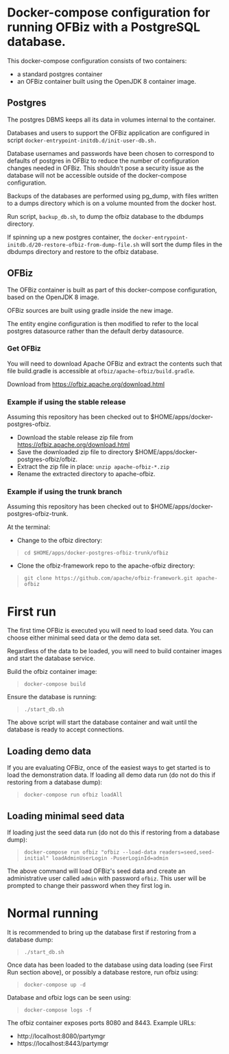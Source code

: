 # Docker-compose configuration for running OFBiz with a PostgreSQL database.

This docker-compose configuration consists of two containers:

- a standard postgres container
- an OFBiz container built using the OpenJDK 8 container image.

## Postgres

The postgres DBMS keeps all its data in volumes internal to the container.

Databases and users to support the OFBiz application are configured in script `docker-entrypoint-initdb.d/init-user-db.sh.`

Database usernames and passwords have been chosen to correspond to defaults
of postgres in OFBiz to reduce the number of configuration changes needed in
OFBiz. This shouldn't pose a security issue as the database will not be
accessible outside of the docker-compose configuration.

Backups of the databases are performed using pg_dump, with files written to
a dumps directory which is on a volume mounted from the docker host.

Run script, `backup_db.sh`, to dump the ofbiz database to the dbdumps directory.

If spinning up a new postgres container, the `docker-entrypoint-initdb.d/20-restore-ofbiz-from-dump-file.sh`
will sort the dump files in the dbdumps directory and restore to the ofbiz database.

## OFBiz

The OFBiz container is built as part of this docker-compose configuration, based on the OpenJDK 8 image.

OFBiz sources are built using gradle inside the new image.

The entity engine configuration is then modified to refer to the
local postgres datasource rather than the default derby datasource.

### Get OFBiz

You will need to download Apache OFBiz and extract the contents such that file build.gradle is accessible
at `ofbiz/apache-ofbiz/build.gradle`.

Download from https://ofbiz.apache.org/download.html

### Example if using the stable release

Assuming this repository has been checked out to $HOME/apps/docker-postgres-ofbiz.

- Download the stable release zip file from https://ofbiz.apache.org/download.html
- Save the downloaded zip file to directory $HOME/apps/docker-postgres-ofbiz/ofbiz.
- Extract the zip file in place: `unzip apache-ofbiz-*.zip`
- Rename the extracted directory to apache-ofbiz.

### Example if using the trunk branch

Assuming this repository has been checked out to $HOME/apps/docker-postgres-ofbiz-trunk.

At the terminal:

- Change to the ofbiz directory: 
> `cd $HOME/apps/docker-postgres-ofbiz-trunk/ofbiz`
- Clone the ofbiz-framework repo to the apache-ofbiz directory:
> `git clone https://github.com/apache/ofbiz-framework.git apache-ofbiz`

# First run

The first time OFBiz is executed you will need to load seed data. You can choose either minimal seed data or the demo data set.

Regardless of the data to be loaded, you will need to build container images and start the database service.

Build the ofbiz container image:
>`docker-compose build`

Ensure the database is running:
>`./start_db.sh`

The above script will start the database container and wait until the database is ready to accept connections.

## Loading demo data

If you are evaluating OFBiz, once of the easiest ways to get started is to load the demonstration data.
If loading all demo data run (do not do this if restoring from a database dump):
> `docker-compose run ofbiz loadAll`

## Loading minimal seed data
If loading just the seed data run (do not do this if restoring from a database dump):
> `docker-compose run ofbiz "ofbiz --load-data readers=seed,seed-initial" loadAdminUserLogin -PuserLoginId=admin`

The above command will load OFBiz's seed data and create an administrative user called `admin` with password `ofbiz`.
This user will be prompted to change their password when they first log in.

# Normal running

It is recommended to bring up the database first if restoring from a database dump:
>`./start_db.sh`

Once data has been loaded to the database using data loading (see First Run section above), or possibly a database restore, run ofbiz using:
> `docker-compose up -d`

Database and ofbiz logs can be seen using:
> `docker-compose logs -f`

The ofbiz container exposes ports 8080 and 8443. Example URLs:

- http://localhost:8080/partymgr
- https://localhost:8443/partymgr
